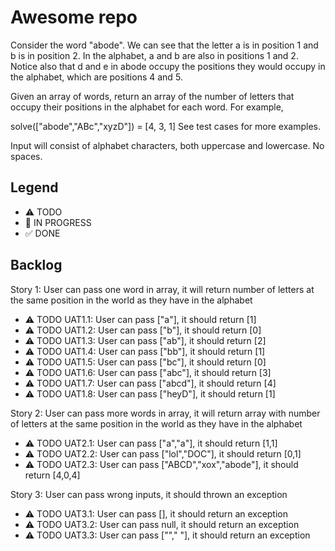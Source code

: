# Awesome repo

Consider the word "abode". We can see that the letter a is in position 1 and b is in position 2. In the alphabet, a and b are also in positions 1 and 2. Notice also that d and e in abode occupy the positions they would occupy in the alphabet, which are positions 4 and 5.

Given an array of words, return an array of the number of letters that occupy their positions in the alphabet for each word. For example,

solve(["abode","ABc","xyzD"]) = [4, 3, 1]
See test cases for more examples.

Input will consist of alphabet characters, both uppercase and lowercase. No spaces.

## Legend
- ⚠ TODO
- 🚧 IN PROGRESS
- ✅ DONE

## Backlog

Story 1: User can pass one word in array, it will return number of letters at the same position in the world as they have in the alphabet 
- ⚠ TODO UAT1.1: User can pass ["a"], it should return [1] 
- ⚠ TODO UAT1.2: User can pass ["b"], it should return [0] 
- ⚠ TODO UAT1.3: User can pass ["ab"], it should return [2] 
- ⚠ TODO UAT1.4: User can pass ["bb"], it should return [1]
- ⚠ TODO UAT1.5: User can pass ["bc"], it should return [0]
- ⚠ TODO UAT1.6: User can pass ["abc"], it should return [3]
- ⚠ TODO UAT1.7: User can pass ["abcd"], it should return [4]
- ⚠ TODO UAT1.8: User can pass ["heyD"], it should return [1]

Story 2: User can pass more words in array, it will return array with number of letters at the same position in the world as they have in the alphabet
- ⚠ TODO UAT2.1: User can pass ["a","a"], it should return [1,1] 
- ⚠ TODO UAT2.2: User can pass ["lol","DOC"], it should return [0,1] 
- ⚠ TODO UAT2.3: User can pass ["ABCD","xox","abode"], it should return [4,0,4] 

Story 3: User can pass wrong inputs, it should thrown an exception
- ⚠ TODO UAT3.1: User can pass [], it should return an exception
- ⚠ TODO UAT3.2: User can pass null, it should return an exception
- ⚠ TODO UAT3.3: User can pass [""," "], it should return an exception
